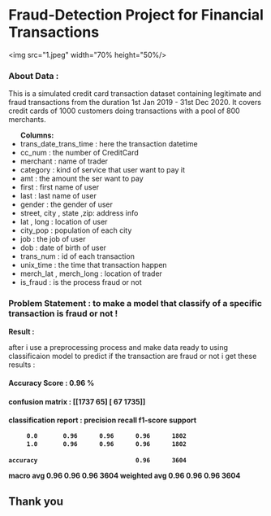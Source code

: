 # Fraud-Detection Project for Financial Transactions
<img src="1.jpeg"  width="70%  height="50%/>
<p>
  <div>  <h3>About Data : </h3>This is a simulated credit card transaction dataset containing legitimate and fraud transactions from the duration 1st Jan 2019 - 31st Dec 2020. It covers credit cards of 1000 customers doing transactions with a pool of 800 merchants.</div>
</p>
<div>
  <ul>
    <b>Columns: </b>
    <li>trans_date_trans_time : here the transaction datetime</li>
    <li>cc_num : the number of CreditCard</li>
    <li>merchant : name of trader</li>
    <li>category : kind of service that user want to pay it</li>
    <li>amt : the amount the ser want to pay </li>
    <li>first : first name of user</li>
    <li>last : last name of user</li>
    <li>gender : the gender of user</li>
    <li>street, city , state ,zip: address info</li>
    <li>lat , long : location of user</li>
    <li>city_pop : population of each city</li>
    <li>job : the job of user</li>
    <li>dob : date of birth of user</li>
    <li>trans_num : id of each transaction</li>
    <li>unix_time : the time that transaction happen</li>
    <li>merch_lat , merch_long : location of trader</li>
    <li>is_fraud : is the process fraud or not</li>
  </ul>
</div>
<h3>Problem Statement : to make a model that classify of a specific transaction is fraud or not !</h3>
<p>
<b>Result : </b><div>after i use a preprocessing process and make data ready to using classificaion model to predict if the transaction are fraud or not i get these results :
<h4>Accuracy Score : 0.96 %</h4>
<h4>confusion matrix :
  [[1737   65]
 [  67 1735]] </h4>
<h4>classification report : 
        precision    recall  f1-score   support

         0.0       0.96      0.96      0.96      1802
         1.0       0.96      0.96      0.96      1802

    accuracy                           0.96      3604
   macro avg       0.96      0.96      0.96      3604
weighted avg       0.96      0.96      0.96      3604</h4>
</div>
<h2>Thank you</h2>
</p>
